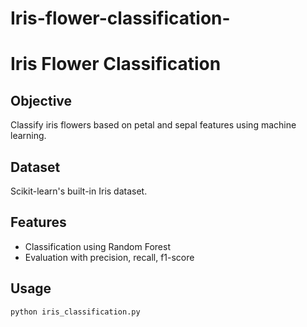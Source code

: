 # Iris-flower-classification-
# Iris Flower Classification

## Objective
Classify iris flowers based on petal and sepal features using machine learning.

## Dataset
Scikit-learn's built-in Iris dataset.

## Features
- Classification using Random Forest
- Evaluation with precision, recall, f1-score

## Usage
```bash
python iris_classification.py
